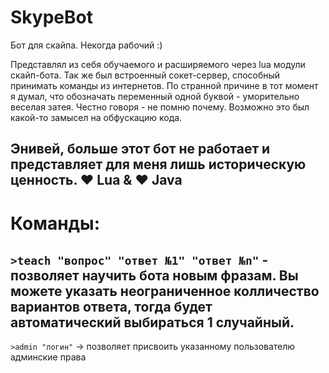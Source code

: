 SkypeBot
===
Бот для скайпа. Некогда рабочий :)

Представлял из себя обучаемого и расширяемого через lua модули скайп-бота. Так же был встроенный сокет-сервер, способный принимать команды из интернетов.
По странной причине в тот момент я думал, что обозначать переменный одной буквой - уморительно веселая затея. Честно говоря - не помню почему. Возможно это был какой-то замысел на обфускацию кода.

Энивей, больше этот бот не работает и представляет для меня лишь историческую ценность.
 :heart: Lua & :heart: Java
---
Команды:
===
`>teach "вопрос" "ответ №1" "ответ №n"` - позволяет научить бота новым фразам. Вы можете указать неограниченное колличество вариантов ответа, тогда будет автоматический выбираться 1 случайный.
---
`>admin "логин"` -> позволяет присвоить указанному пользователю админские права
